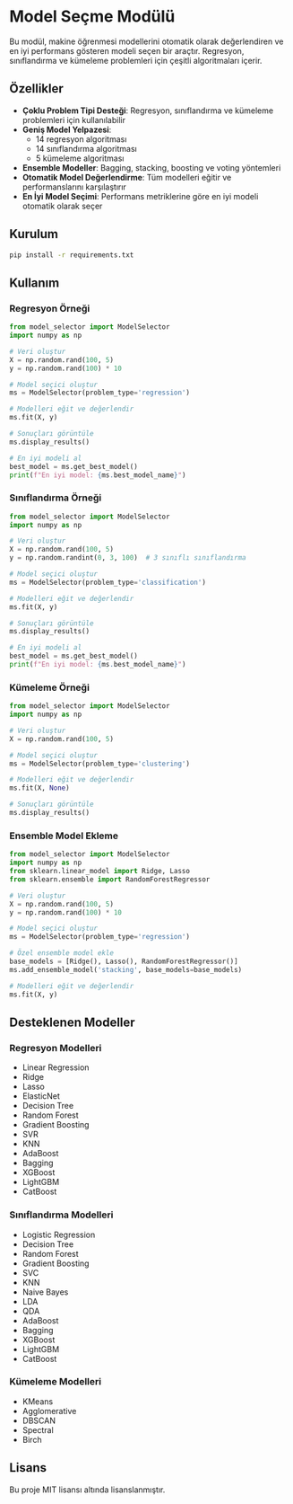 # Model Seçme Modülü

Bu modül, makine öğrenmesi modellerini otomatik olarak değerlendiren ve en iyi performans gösteren modeli seçen bir araçtır. Regresyon, sınıflandırma ve kümeleme problemleri için çeşitli algoritmaları içerir.

## Özellikler

- **Çoklu Problem Tipi Desteği**: Regresyon, sınıflandırma ve kümeleme problemleri için kullanılabilir
- **Geniş Model Yelpazesi**: 
  - 14 regresyon algoritması
  - 14 sınıflandırma algoritması
  - 5 kümeleme algoritması
- **Ensemble Modeller**: Bagging, stacking, boosting ve voting yöntemleri
- **Otomatik Model Değerlendirme**: Tüm modelleri eğitir ve performanslarını karşılaştırır
- **En İyi Model Seçimi**: Performans metriklerine göre en iyi modeli otomatik olarak seçer

## Kurulum

```bash
pip install -r requirements.txt
```

## Kullanım

### Regresyon Örneği

```python
from model_selector import ModelSelector
import numpy as np

# Veri oluştur
X = np.random.rand(100, 5)
y = np.random.rand(100) * 10

# Model seçici oluştur
ms = ModelSelector(problem_type='regression')

# Modelleri eğit ve değerlendir
ms.fit(X, y)

# Sonuçları görüntüle
ms.display_results()

# En iyi modeli al
best_model = ms.get_best_model()
print(f"En iyi model: {ms.best_model_name}")
```

### Sınıflandırma Örneği

```python
from model_selector import ModelSelector
import numpy as np

# Veri oluştur
X = np.random.rand(100, 5)
y = np.random.randint(0, 3, 100)  # 3 sınıflı sınıflandırma

# Model seçici oluştur
ms = ModelSelector(problem_type='classification')

# Modelleri eğit ve değerlendir
ms.fit(X, y)

# Sonuçları görüntüle
ms.display_results()

# En iyi modeli al
best_model = ms.get_best_model()
print(f"En iyi model: {ms.best_model_name}")
```

### Kümeleme Örneği

```python
from model_selector import ModelSelector
import numpy as np

# Veri oluştur
X = np.random.rand(100, 5)

# Model seçici oluştur
ms = ModelSelector(problem_type='clustering')

# Modelleri eğit ve değerlendir
ms.fit(X, None)

# Sonuçları görüntüle
ms.display_results()
```

### Ensemble Model Ekleme

```python
from model_selector import ModelSelector
import numpy as np
from sklearn.linear_model import Ridge, Lasso
from sklearn.ensemble import RandomForestRegressor

# Veri oluştur
X = np.random.rand(100, 5)
y = np.random.rand(100) * 10

# Model seçici oluştur
ms = ModelSelector(problem_type='regression')

# Özel ensemble model ekle
base_models = [Ridge(), Lasso(), RandomForestRegressor()]
ms.add_ensemble_model('stacking', base_models=base_models)

# Modelleri eğit ve değerlendir
ms.fit(X, y)
```

## Desteklenen Modeller

### Regresyon Modelleri
- Linear Regression
- Ridge
- Lasso
- ElasticNet
- Decision Tree
- Random Forest
- Gradient Boosting
- SVR
- KNN
- AdaBoost
- Bagging
- XGBoost
- LightGBM
- CatBoost

### Sınıflandırma Modelleri
- Logistic Regression
- Decision Tree
- Random Forest
- Gradient Boosting
- SVC
- KNN
- Naive Bayes
- LDA
- QDA
- AdaBoost
- Bagging
- XGBoost
- LightGBM
- CatBoost

### Kümeleme Modelleri
- KMeans
- Agglomerative
- DBSCAN
- Spectral
- Birch

## Lisans

Bu proje MIT lisansı altında lisanslanmıştır.